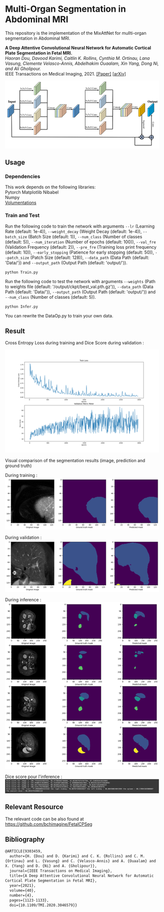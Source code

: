 # Multi-Organ Segmentation in Abdominal MRI
This repository is the implementation of the MixAttNet for mullti-organ segmentation in Abdominal MRI.

**A Deep Attentive Convolutional Neural Network for Automatic Cortical Plate Segmentation in Fetal MRI.**  
*Haoran Dou, Davood Karimi, Caitlin K. Rollins, Cynthia M. Ortinau, Lana Vasung, Clemente Velasco-Annis, Abdelhakim Ouaalam, Xin Yang, Dong Ni, and Ali Gholipour.*   
IEEE Transactions on Medical Imaging, 2021. [[Paper]](https://ieeexplore.ieee.org/document/9303459) [[arXiv]](https://arxiv.org/pdf/2004.12847.pdf)  

![framework](img/framework.png)  

## Usage  
### Dependencies  
This work depends on the following libraries:  
Pytorch 
Matplotlib 
Nibabel  
Numpy  
[Volumentations](https://github.com/ashawkey/volumentations)  

### Train and Test
Run the following code to train the network with arguments `--lr` (Learning Rate (default: 1e-4)), `--weight_decay` (Weight Decay (default: 1e-4)), `--batch_size` (Batch Size (default: 1)), `--num_class` (Number of classes (default: 5)), `--num_iteration` (Number of epochs (default: 100)), `--val_fre` (Validation Frequency (default: 2)), `--pre_fre` (Training loss print frequency (default: 10)), `--early_stopping` (Patience for early stopping (default: 50)), `--patch_size` (Patch Size (default: 128)), `--data_path` (Data Path (default: 'Data/')) and `--output_path` (Output Path (default: 'output/')). 
```
python Train.py
```
Run the following code to test the network with arguments `--weights` (Path to weights file (default: '/output/ckpt/best_val.pth.gz')), `--data_path` (Data Path (default: 'Data/')), `--output_path` (Output Path (default: 'output/')) and  `--num_class` (Number of classes (default: 5)).
```
python Infer.py
```
You can rewrite the DataOp.py to train your own data.

## Result

Cross Entropy Loss during training and Dice Score during validation :

![loss](img/loss.png) 

Visual comparison of the segmentation results (image, prediction and ground truth)

During training :
![training](img/training.png) 

During validation :
![validation](img/validation.png) 

During inference :
![inference](img/inference.png) 

Dice score pour l'inference :
![dice_score](img/dice_score.png) 


## Relevant Resource
The relevant code can be also found at https://github.com/bchimagine/FetalCPSeg

## Bibliography  
```
@ARTICLE{9303459,
  author={H. {Dou} and D. {Karimi} and C. K. {Rollins} and C. M. {Ortinau} and L. {Vasung} and C. {Velasco-Annis} and A. {Ouaalam} and X. {Yang} and D. {Ni} and A. {Gholipour}},
  journal={IEEE Transactions on Medical Imaging}, 
  title={A Deep Attentive Convolutional Neural Network for Automatic Cortical Plate Segmentation in Fetal MRI}, 
  year={2021},
  volume={40},
  number={4},
  pages={1123-1133},
  doi={10.1109/TMI.2020.3046579}}
```
